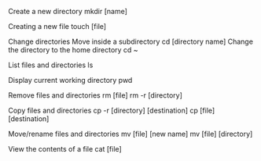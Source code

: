 
Create a new directory
	mkdir [name]

Creating a new file
	touch [file]

Change directories
	Move inside a subdirectory
		cd [directory name]
	Change the directory to the home directory
		cd ~

List files and directories
	ls

Display current working directory
	pwd

Remove files and directories
	rm [file]
	rm -r [directory]

Copy files and directories
	cp -r [directory]  [destination]
	cp [file]  [destination]

Move/rename files and directories
	mv [file]  [new name]
	mv [file]  [directory]

View the contents of a file
	cat [file]

